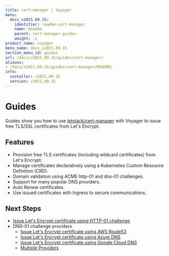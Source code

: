 ```yaml
---
title: cert-manager | Voyager
menu:
  docs_v2021.09.15:
    identifier: readme-cert-manager
    name: Readme
    parent: cert-manager-guides
    weight: -1
product_name: voyager
menu_name: docs_v2021.09.15
section_menu_id: guides
url: /docs/v2021.09.15/guides/cert-manager/
aliases:
- /docs/v2021.09.15/guides/cert-manager/README/
info:
  installer: v2021.09.15
  version: v2021.09.15
---
```


# Guides

Guides show you how to use [jetstack/cert-manager](https://github.com/jetstack/cert-manager) with Voyager to issue free TLS/SSL certificates from Let's Encrypt.

## Features

- Provision free TLS certificates (including wildcard certificates) from Let's Encrypt.
- Manage certificates declaratively using a Kubernetes Custom Resource Definition (CRD).
- Domain validation using ACME http-01 and dns-01 challenges.
- Support for many popular DNS providers.
- Auto Renew certificates.
- Use issued certificates with Ingress to secure communications.

## Next Steps

- [Issue Let's Encrypt certificate using HTTP-01 challenge](/docs/v2021.09.15/guides/cert-manager/http01_challenge/overview)
- DNS-01 challenge providers
  - [Issue Let's Encrypt certificate using AWS Route53](/docs/v2021.09.15/guides/cert-manager/dns01_challenge/aws-route53)
  - [Issue Let's Encrypt certificate using Azure DNS](/docs/v2021.09.15/guides/cert-manager/dns01_challenge/azure-dns)
  - [Issue Let's Encrypt certificate using Google Cloud DNS](/docs/v2021.09.15/guides/cert-manager/dns01_challenge/google-cloud-dns)
  - [Multiple Providers](/docs/v2021.09.15/guides/cert-manager/dns01_challenge/multiple-challenge-solver)

